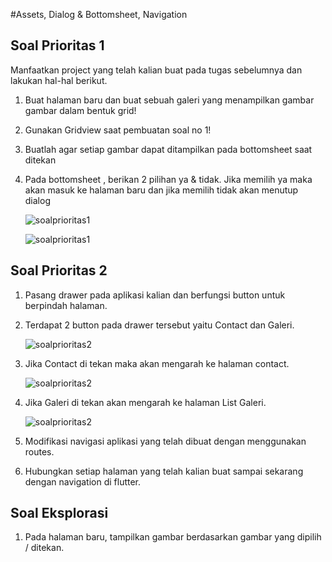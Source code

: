 #Assets, Dialog & Bottomsheet, Navigation

## Soal Prioritas 1
Manfaatkan project yang telah kalian buat pada tugas sebelumnya dan lakukan hal-hal berikut.

1. Buat halaman baru dan buat sebuah galeri yang menampilkan gambar gambar dalam bentuk grid!
2. Gunakan Gridview saat pembuatan soal no 1!
3. Buatlah agar setiap gambar dapat ditampilkan pada bottomsheet saat ditekan
4. Pada bottomsheet , berikan 2 pilihan ya & tidak. Jika memilih ya maka akan masuk ke halaman baru dan jika memilih tidak akan menutup dialog

   ![soalprioritas1](soalprioritas1.1.jpg)

   ![soalprioritas1](soalprioritas1.2.jpg)

## Soal Prioritas 2
1. Pasang drawer pada aplikasi kalian dan berfungsi button untuk berpindah halaman.
2. Terdapat 2 button pada drawer tersebut yaitu Contact dan Galeri.

   ![soalprioritas2](soalprioritas2.1.jpg)

3. Jika Contact di tekan maka akan mengarah ke halaman contact.

   ![soalprioritas2](soalprioritas2.2.jpg)
  
4. Jika Galeri di tekan akan mengarah ke halaman List Galeri.

   ![soalprioritas2](soalprioritas2.3.jpg)

5. Modifikasi navigasi aplikasi yang telah dibuat dengan menggunakan routes.
6. Hubungkan setiap halaman yang telah kalian buat sampai sekarang dengan navigation di flutter.

## Soal Eksplorasi
1. Pada halaman baru, tampilkan gambar berdasarkan gambar yang dipilih / ditekan.
